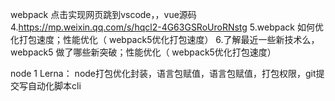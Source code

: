 webpack
点击实现网页跳到vscode，，vue源码
4.https://mp.weixin.qq.com/s/hqcl2-4G63GSRoUroRNstg
5.webpack 如何优化打包速度；性能优化（ webpack5优化打包速度）
6.了解最近一些新技术么，webpack5 做了哪些新突破；性能优化（ webpack5优化打包速度）


node
1 Lerna： node打包优化封装，语言包赋值，语言包赋值，打包权限，git提交写自动化脚本cli
